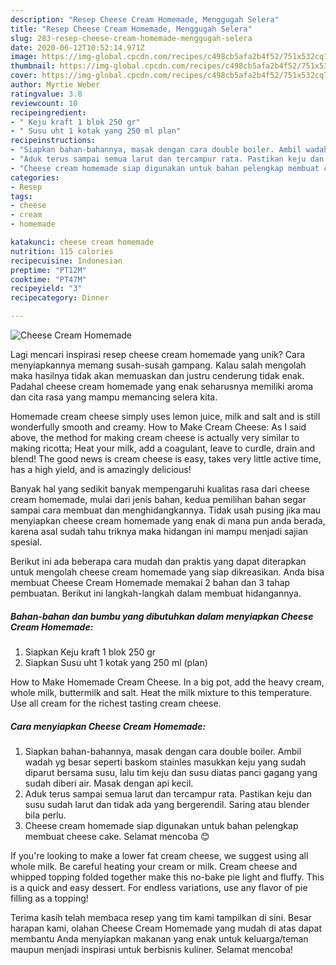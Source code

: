```yaml
---
description: "Resep Cheese Cream Homemade, Menggugah Selera"
title: "Resep Cheese Cream Homemade, Menggugah Selera"
slug: 283-resep-cheese-cream-homemade-menggugah-selera
date: 2020-06-12T10:52:14.971Z
image: https://img-global.cpcdn.com/recipes/c498cb5afa2b4f52/751x532cq70/cheese-cream-homemade-foto-resep-utama.jpg
thumbnail: https://img-global.cpcdn.com/recipes/c498cb5afa2b4f52/751x532cq70/cheese-cream-homemade-foto-resep-utama.jpg
cover: https://img-global.cpcdn.com/recipes/c498cb5afa2b4f52/751x532cq70/cheese-cream-homemade-foto-resep-utama.jpg
author: Myrtie Weber
ratingvalue: 3.8
reviewcount: 10
recipeingredient:
- " Keju kraft 1 blok 250 gr"
- " Susu uht 1 kotak yang 250 ml plan"
recipeinstructions:
- "Siapkan bahan-bahannya, masak dengan cara double boiler. Ambil wadah yg besar seperti baskom stainles masukkan keju yang sudah diparut bersama susu, lalu tim keju dan susu diatas panci gagang yang sudah diberi air. Masak dengan api kecil."
- "Aduk terus sampai semua larut dan tercampur rata. Pastikan keju dan susu sudah larut dan tidak ada yang bergerendil. Saring atau blender bila perlu."
- "Cheese cream homemade siap digunakan untuk bahan pelengkap membuat cheese cake. Selamat mencoba 😊"
categories:
- Resep
tags:
- cheese
- cream
- homemade

katakunci: cheese cream homemade 
nutrition: 115 calories
recipecuisine: Indonesian
preptime: "PT12M"
cooktime: "PT47M"
recipeyield: "3"
recipecategory: Dinner

---
```



![Cheese Cream Homemade](https://img-global.cpcdn.com/recipes/c498cb5afa2b4f52/751x532cq70/cheese-cream-homemade-foto-resep-utama.jpg)

Lagi mencari inspirasi resep cheese cream homemade yang unik? Cara menyiapkannya memang susah-susah gampang. Kalau salah mengolah maka hasilnya tidak akan memuaskan dan justru cenderung tidak enak. Padahal cheese cream homemade yang enak seharusnya memiliki aroma dan cita rasa yang mampu memancing selera kita.

Homemade cream cheese simply uses lemon juice, milk and salt and is still wonderfully smooth and creamy. How to Make Cream Cheese: As I said above, the method for making cream cheese is actually very similar to making ricotta; Heat your milk, add a coagulant, leave to curdle, drain and blend! The good news is cream cheese is easy, takes very little active time, has a high yield, and is amazingly delicious!

Banyak hal yang sedikit banyak mempengaruhi kualitas rasa dari cheese cream homemade, mulai dari jenis bahan, kedua pemilihan bahan segar sampai cara membuat dan menghidangkannya. Tidak usah pusing jika mau menyiapkan cheese cream homemade yang enak di mana pun anda berada, karena asal sudah tahu triknya maka hidangan ini mampu menjadi sajian spesial.


Berikut ini ada beberapa cara mudah dan praktis yang dapat diterapkan untuk mengolah cheese cream homemade yang siap dikreasikan. Anda bisa membuat Cheese Cream Homemade memakai 2 bahan dan 3 tahap pembuatan. Berikut ini langkah-langkah dalam membuat hidangannya.

<!--inarticleads1-->

##### Bahan-bahan dan bumbu yang dibutuhkan dalam menyiapkan Cheese Cream Homemade:

1. Siapkan  Keju kraft 1 blok 250 gr
1. Siapkan  Susu uht 1 kotak yang 250 ml (plan)


How to Make Homemade Cream Cheese. In a big pot, add the heavy cream, whole milk, buttermilk and salt. Heat the milk mixture to this temperature. Use all cream for the richest tasting cream cheese. 

<!--inarticleads2-->

##### Cara menyiapkan Cheese Cream Homemade:

1. Siapkan bahan-bahannya, masak dengan cara double boiler. Ambil wadah yg besar seperti baskom stainles masukkan keju yang sudah diparut bersama susu, lalu tim keju dan susu diatas panci gagang yang sudah diberi air. Masak dengan api kecil.
1. Aduk terus sampai semua larut dan tercampur rata. Pastikan keju dan susu sudah larut dan tidak ada yang bergerendil. Saring atau blender bila perlu.
1. Cheese cream homemade siap digunakan untuk bahan pelengkap membuat cheese cake. Selamat mencoba 😊


If you&#39;re looking to make a lower fat cream cheese, we suggest using all whole milk. Be careful heating your cream or milk. Cream cheese and whipped topping folded together make this no-bake pie light and fluffy. This is a quick and easy dessert. For endless variations, use any flavor of pie filling as a topping! 

Terima kasih telah membaca resep yang tim kami tampilkan di sini. Besar harapan kami, olahan Cheese Cream Homemade yang mudah di atas dapat membantu Anda menyiapkan makanan yang enak untuk keluarga/teman maupun menjadi inspirasi untuk berbisnis kuliner. Selamat mencoba!
